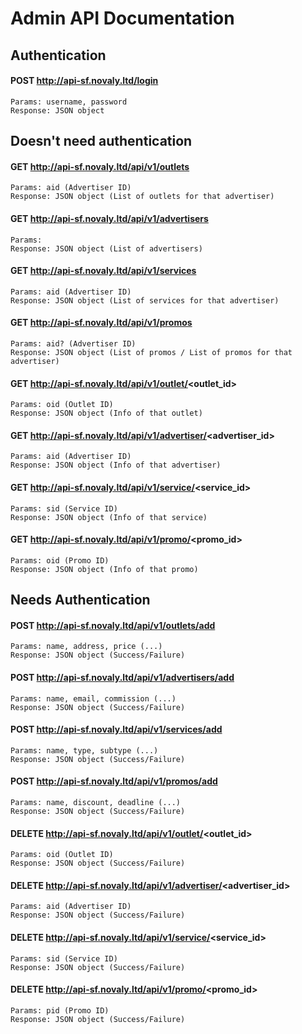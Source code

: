 # Admin API Documentation

## Authentication
#### POST http://api-sf.novaly.ltd/login
	Params: username, password
	Response: JSON object

## Doesn't need authentication
#### GET http://api-sf.novaly.ltd/api/v1/outlets
	Params: aid (Advertiser ID)
	Response: JSON object (List of outlets for that advertiser)

#### GET http://api-sf.novaly.ltd/api/v1/advertisers
	Params:
	Response: JSON object (List of advertisers)

#### GET http://api-sf.novaly.ltd/api/v1/services
	Params: aid (Advertiser ID)
	Response: JSON object (List of services for that advertiser)

#### GET http://api-sf.novaly.ltd/api/v1/promos
	Params: aid? (Advertiser ID)
	Response: JSON object (List of promos / List of promos for that advertiser)

#### GET http://api-sf.novaly.ltd/api/v1/outlet/<outlet_id>
	Params: oid (Outlet ID)
	Response: JSON object (Info of that outlet)

#### GET http://api-sf.novaly.ltd/api/v1/advertiser/<advertiser_id>
	Params: aid (Advertiser ID)
	Response: JSON object (Info of that advertiser)

#### GET http://api-sf.novaly.ltd/api/v1/service/<service_id>
	Params: sid (Service ID)
	Response: JSON object (Info of that service)

#### GET http://api-sf.novaly.ltd/api/v1/promo/<promo_id>
	Params: oid (Promo ID)
	Response: JSON object (Info of that promo)


## Needs Authentication
#### POST http://api-sf.novaly.ltd/api/v1/outlets/add
	Params: name, address, price (...)
	Response: JSON object (Success/Failure)

#### POST http://api-sf.novaly.ltd/api/v1/advertisers/add
	Params: name, email, commission (...)
	Response: JSON object (Success/Failure)

#### POST http://api-sf.novaly.ltd/api/v1/services/add
	Params: name, type, subtype (...)
	Response: JSON object (Success/Failure)

#### POST http://api-sf.novaly.ltd/api/v1/promos/add
	Params: name, discount, deadline (...)
	Response: JSON object (Success/Failure)

#### DELETE http://api-sf.novaly.ltd/api/v1/outlet/<outlet_id>
	Params: oid (Outlet ID)
	Response: JSON object (Success/Failure)

#### DELETE http://api-sf.novaly.ltd/api/v1/advertiser/<advertiser_id>
	Params: aid (Advertiser ID)
	Response: JSON object (Success/Failure)

#### DELETE http://api-sf.novaly.ltd/api/v1/service/<service_id>
	Params: sid (Service ID)
	Response: JSON object (Success/Failure)

#### DELETE http://api-sf.novaly.ltd/api/v1/promo/<promo_id>
	Params: pid (Promo ID)
	Response: JSON object (Success/Failure)